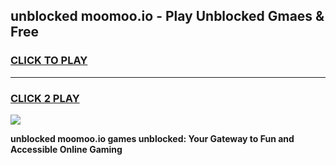
## unblocked moomoo.io - Play Unblocked Gmaes & Free
<h3>
<a href="https://news.freeplayer.one?title=unblocked_moomoo.io&ref=16F">CLICK TO PLAY</a></h3>
<hr>

<h3>
<a href="https://news.freeplayer.one?title=unblocked_moomoo.io&ref=16F">CLICK 2 PLAY</a>
  
</h3>

<a href="https://news.freeplayer.one?title=unblocked_moomoo.io&ref=16F/"><img src="https://clearcache.store/games.png"></a>


**unblocked moomoo.io games unblocked: Your Gateway to Fun and Accessible Online Gaming**

